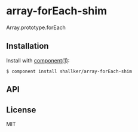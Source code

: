 
# array-forEach-shim

  Array.prototype.forEach

## Installation

  Install with [component(1)](http://component.io):

    $ component install shallker/array-forEach-shim

## API



## License

  MIT
